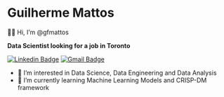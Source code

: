 # Guilherme Mattos

👋🏼 Hi, I’m @gfmattos

**Data Scientist looking for a job in Toronto**

[![Linkedin Badge](https://img.shields.io/badge/-Linkedin-blue?style=flat-square&logo=Linkedin&logoColor=white&link=https:/https://www.linkedin.com/in/guilhermefmattos/)](https://www.linkedin.com/in/guilhermefmattos/)
[![Gmail Badge](https://img.shields.io/badge/-Gmail-c14438?style=flat-square&logo=Gmail&logoColor=white&link=mailto:gf.mattos21@gmail.com)](mailto:gf.mattos21@gmail.com)

- 👀 I’m interested in Data Science, Data Engineering and Data Analysis
- 🌱 I’m currently learning Machine Learning Models and CRISP-DM framework

<!---
gfmattos/gfmattos is a ✨ special ✨ repository because its `README.md` (this file) appears on your GitHub profile.
You can click the Preview link to take a look at your changes.
--->
